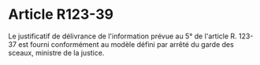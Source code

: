 # Article R123-39

Le justificatif de délivrance de l'information prévue au 5° de l'article R. 123-37 est fourni conformément au modèle défini par arrêté du garde des sceaux, ministre de la justice.
